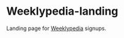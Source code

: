# Weeklypedia-landing

Landing page for [Weeklypedia](https://github.com/hatnote/weeklypedia) signups. 